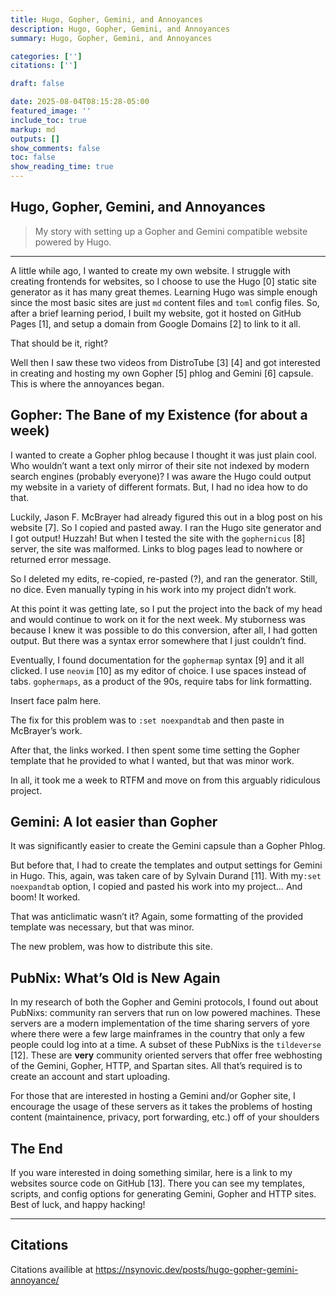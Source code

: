 ```yaml
---
title: Hugo, Gopher, Gemini, and Annoyances
description: Hugo, Gopher, Gemini, and Annoyances
summary: Hugo, Gopher, Gemini, and Annoyances

categories: ['']
citations: ['']

draft: false

date: 2025-08-04T08:15:28-05:00
featured_image: ''
include_toc: true
markup: md
outputs: []
show_comments: false
toc: false
show_reading_time: true
---
```


## Hugo, Gopher, Gemini, and Annoyances

> My story with setting up a Gopher and Gemini compatible website powered by
> Hugo.

______________________________________________________________________

A little while ago, I wanted to create my own website. I struggle with creating
frontends for websites, so I choose to use the Hugo [0] static site generator as
it has many great themes. Learning Hugo was simple enough since the most basic
sites are just `md` content files and `toml` config files. So, after a brief
learning period, I built my website, got it hosted on GitHub Pages [1], and
setup a domain from Google Domains [2] to link to it all.

That should be it, right?

Well then I saw these two videos from DistroTube [3] [4] and got interested in
creating and hosting my own Gopher [5] phlog and Gemini [6] capsule. This is
where the annoyances began.

## Gopher: The Bane of my Existence (for about a week)

I wanted to create a Gopher phlog because I thought it was just plain cool. Who
wouldn’t want a text only mirror of their site not indexed by modern search
engines (probably everyone)? I was aware the Hugo could output my website in a
variety of different formats. But, I had no idea how to do that.

Luckily, Jason F. McBrayer had already figured this out in a blog post on his
website [7]. So I copied and pasted away. I ran the Hugo site generator and I
got output! Huzzah! But when I tested the site with the `gophernicus` [8]
server, the site was malformed. Links to blog pages lead to nowhere or returned
error message.

So I deleted my edits, re-copied, re-pasted (?), and ran the generator. Still,
no dice. Even manually typing in his work into my project didn’t work.

At this point it was getting late, so I put the project into the back of my head
and would continue to work on it for the next week. My stuborness was because I
knew it was possible to do this conversion, after all, I had gotten output. But
there was a syntax error somewhere that I just couldn’t find.

Eventually, I found documentation for the `gophermap` syntax [9] and it all
clicked. I use `neovim` [10] as my editor of choice. I use spaces instead of
tabs. `gophermaps`, as a product of the 90s, require tabs for link formatting.

Insert face palm here.

The fix for this problem was to `:set noexpandtab` and then paste in McBrayer’s
work.

After that, the links worked. I then spent some time setting the Gopher template
that he provided to what I wanted, but that was minor work.

In all, it took me a week to RTFM and move on from this arguably ridiculous
project.

## Gemini: A lot easier than Gopher

It was significantly easier to create the Gemini capsule than a Gopher Phlog.

But before that, I had to create the templates and output settings for Gemini in
Hugo. This, again, was taken care of by Sylvain Durand [11]. With
my`:set noexpandtab` option, I copied and pasted his work into my project… And
boom! It worked.

That was anticlimatic wasn’t it? Again, some formatting of the provided template
was necessary, but that was minor.

The new problem, was how to distribute this site.

## PubNix: What’s Old is New Again

In my research of both the Gopher and Gemini protocols, I found out about
PubNixs: community ran servers that run on low powered machines. These servers
are a modern implementation of the time sharing servers of yore where there were
a few large mainframes in the country that only a few people could log into at a
time. A subset of these PubNixs is the `tildeverse` [12]. These are **very**
community oriented servers that offer free webhosting of the Gemini, Gopher,
HTTP, and Spartan sites. All that’s required is to create an account and start
uploading.

For those that are interested in hosting a Gemini and/or Gopher site, I
encourage the usage of these servers as it takes the problems of hosting content
(maintainence, privacy, port forwarding, etc.) off of your shoulders

## The End

If you ware interested in doing something similar, here is a link to my websites
source code on GitHub [13]. There you can see my templates, scripts, and config
options for generating Gemini, Gopher and HTTP sites. Best of luck, and happy
hacking!

______________________________________________________________________

## Citations

Citations availible at https://nsynovic.dev/posts/hugo-gopher-gemini-annoyance/

